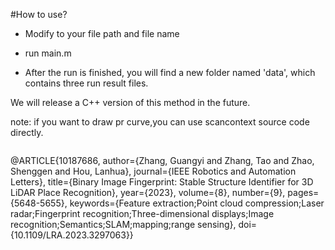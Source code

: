 #How to use?

- Modify to your file path and file name

- run main.m

- After the run is finished, you will find a new folder named 'data', which contains three run result files.

We will release a C++ version of this method in the future.

note: if you want to draw pr curve,you can use scancontext source code directly.

<img title="" src="file:///C:/Users/张广毅/AppData/Roaming/marktext/images/2025-02-16-21-34-27-image.png" alt="" data-align="center">

@ARTICLE{10187686,
 author={Zhang, Guangyi and Zhang, Tao and Zhao, Shenggen and Hou, Lanhua},
 journal={IEEE Robotics and Automation Letters}, 
title={Binary Image Fingerprint: Stable Structure Identifier for 3D LiDAR Place Recognition}, 
year={2023},
 volume={8},
 number={9},
 pages={5648-5655},
 keywords={Feature extraction;Point cloud compression;Laser radar;Fingerprint recognition;Three-dimensional displays;Image recognition;Semantics;SLAM;mapping;range sensing},
 doi={10.1109/LRA.2023.3297063}}
